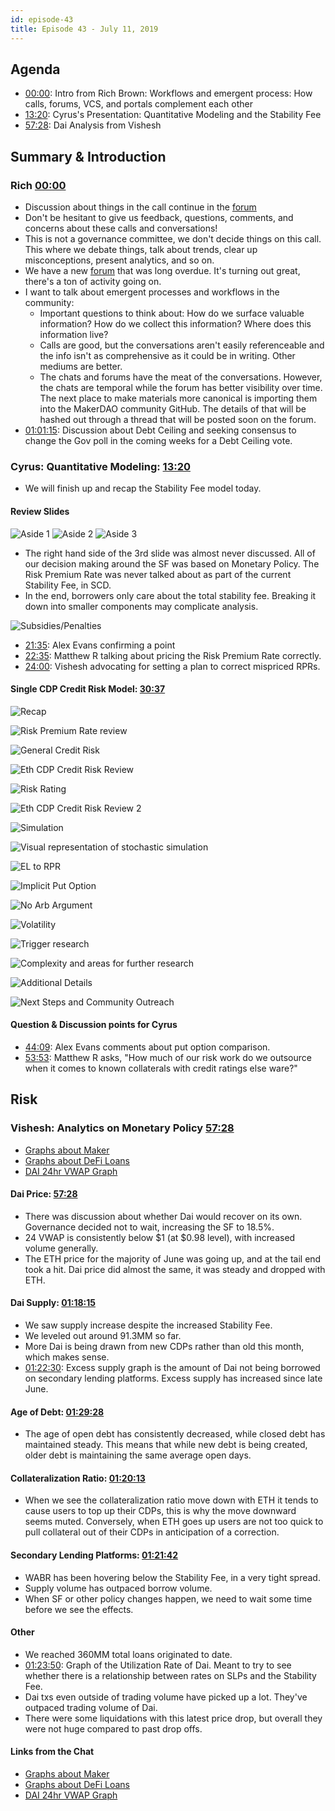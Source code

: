 ```yaml
---
id: episode-43
title: Episode 43 - July 11, 2019
---
```


## Agenda

- [00:00](https://youtu.be/DlH0bMvqO9w?t=4): Intro from Rich Brown: Workflows and emergent process: How calls, forums, VCS, and portals complement each other
- [13:20](https://youtu.be/DlH0bMvqO9w?t=798): Cyrus's Presentation: Quantitative Modeling and the Stability Fee
- [57:28](https://youtu.be/DlH0bMvqO9w?t=3448): Dai Analysis from Vishesh

## Summary & Introduction

### Rich [00:00](https://youtu.be/DlH0bMvqO9w?t=4)

- Discussion about things in the call continue in the [forum](https://forum.makerdao.com/)
- Don't be hesitant to give us feedback, questions, comments, and concerns about these calls and conversations!
- This is not a governance committee, we don't decide things on this call. This where we debate things, talk about trends, clear up misconceptions, present analytics, and so on.
- We have a new [forum](https://forum.makerdao.com/) that was long overdue. It's turning out great, there's a ton of activity going on. 
- I want to talk about emergent processes and workflows in the community: 
    - Important questions to think about: How do we surface valuable information? How do we collect this information? Where does this information live?
    - Calls are good, but the conversations aren't easily referenceable and the info isn't as comprehensive as it could be in writing. Other mediums are better.
    - The chats and forums have the meat of the conversations. However, the chats are temporal while the forum has better visibility over time. The next place to make materials more canonical is importing them into the MakerDAO community GitHub. The details of that will be hashed out through a thread that will be posted soon on the forum.
- [01:01:15](https://youtu.be/DlH0bMvqO9w?t=3676): Discussion about Debt Ceiling and seeking consensus to change the Gov poll in the coming weeks for a Debt Ceiling vote.

### Cyrus: Quantitative Modeling: [13:20](https://youtu.be/DlH0bMvqO9w?t=798)

- We will finish up and recap the Stability Fee model today. 

#### Review Slides

![Aside 1](https://i.imgur.com/Qx6nMqr.jpg)
![Aside 2](https://i.imgur.com/BGTlED1.jpg)
![Aside 3](https://i.imgur.com/BKRK7yP.jpg)

- The right hand side of the 3rd slide was almost never discussed. All of our decision making around the SF was based on Monetary Policy. The Risk Premium Rate was never talked about as part of the current Stability Fee, in SCD.
- In the end, borrowers only care about the total stability fee. Breaking it down into smaller components may complicate analysis.

![Subsidies/Penalties](https://i.imgur.com/kKafkXm.jpg)

- [21:35](https://youtu.be/DlH0bMvqO9w?t=1298): Alex Evans confirming a point
- [22:35](https://youtu.be/DlH0bMvqO9w?t=1351): Matthew R talking about pricing the Risk Premium Rate correctly.
- [24:00](https://youtu.be/DlH0bMvqO9w?t=1444): Vishesh advocating for setting a plan to correct mispriced RPRs.

#### Single CDP Credit Risk Model: [30:37](https://youtu.be/DlH0bMvqO9w?t=1837)

![Recap](https://i.imgur.com/teF1dUW.jpg)

![Risk Premium Rate review](https://i.imgur.com/axmNyFH.jpg)

![General Credit Risk](https://i.imgur.com/YbLAiil.jpg)

![Eth CDP Credit Risk Review](https://i.imgur.com/WdlInlr.jpg)

![Risk Rating](https://i.imgur.com/zvuaUuC.jpg)

![Eth CDP Credit Risk Review 2](https://i.imgur.com/ruO6pvP.jpg)

![Simulation](https://i.imgur.com/6SNdC5t.jpg)

![Visual representation of stochastic simulation](https://i.imgur.com/c0KhVGy.jpg)

![EL to RPR](https://i.imgur.com/0o4uj5H.jpg)

![Implicit Put Option](https://i.imgur.com/xsTOp1u.jpg)

![No Arb Argument](https://i.imgur.com/WERrzQz.jpg)

![Volatility](https://i.imgur.com/NjqKgxH.jpg)

![Trigger research](https://i.imgur.com/CBfUE9Q.jpg)

![Complexity and areas for further research](https://i.imgur.com/cjBPtpm.jpg)

![Additional Details](https://i.imgur.com/JdmKUAW.jpg)

![Next Steps and Community Outreach](https://i.imgur.com/avMcBJQ.jpg)

#### Question & Discussion points for Cyrus

- [44:09](https://youtu.be/DlH0bMvqO9w?t=2649): Alex Evans comments about put option comparison.
- [53:53](https://youtu.be/DlH0bMvqO9w?t=3236): Matthew R asks, "How much of our risk work do we outsource when it comes to known collaterals with credit ratings else ware?"

## Risk

### Vishesh: Analytics on Monetary Policy [57:28](https://youtu.be/DlH0bMvqO9w?t=3448)

- [Graphs about Maker](http://makerdao.descipher.io/)
- [Graphs about DeFi Loans](http://loans.descipher.io/)
- [DAI 24hr VWAP Graph](http://dai.descipher.io/)

#### Dai Price: [57:28](https://youtu.be/DlH0bMvqO9w?t=3448)

- There was discussion about whether Dai would recover on its own. Governance decided not to wait, increasing the SF to 18.5%.
- 24 VWAP is consistently below $1 (at $0.98 level), with increased volume generally.
- The ETH price for the majority of June was going up, and at the tail end took a hit. Dai price did almost the same, it was steady and dropped with ETH.

#### Dai Supply: [01:18:15](https://youtu.be/DlH0bMvqO9w?t=4698)

- We saw supply increase despite the increased Stability Fee.
- We leveled out around 91.3MM so far.
- More Dai is being drawn from new CDPs rather than old this month, which makes sense.
- [01:22:30](https://youtu.be/DlH0bMvqO9w?t=4950): Excess supply graph is the amount of Dai not being borrowed on secondary lending platforms. Excess supply has increased since late June.

#### Age of Debt: [01:29:28](https://youtu.be/DlH0bMvqO9w?t=4768)

- The age of open debt has consistently decreased, while closed debt has maintained steady. This means that while new debt is being created, older debt is maintaining the same average open days.

#### Collateralization Ratio: [01:20:13](https://youtu.be/DlH0bMvqO9w?t=4818)

- When we see the collateralization ratio move down with ETH it tends to cause users to top up their CDPs, this is why the move downward seems muted. Conversely, when ETH goes up users are not too quick to pull collateral out of their CDPs in anticipation of a correction.

#### Secondary Lending Platforms: [01:21:42](https://youtu.be/DlH0bMvqO9w?t=4902)

- WABR has been hovering below the Stability Fee, in a very tight spread.
- Supply volume has outpaced borrow volume.
- When SF or other policy changes happen, we need to wait some time before we see the effects.

#### Other

- We reached 360MM total loans originated to date.
- [01:23:50](https://youtu.be/DlH0bMvqO9w?t=5031): Graph of the Utilization Rate of Dai. Meant to try to see whether there is a relationship between rates on SLPs and the Stability Fee.
- Dai txs even outside of trading volume have picked up a lot. They've outpaced trading volume of Dai.
- There were some liquidations with this latest price drop, but overall they were not huge compared to past drop offs.

#### Links from the Chat

- [Graphs about Maker](http://makerdao.descipher.io/)
- [Graphs about DeFi Loans](http://loans.descipher.io/)
- [DAI 24hr VWAP Graph](http://dai.descipher.io/)
